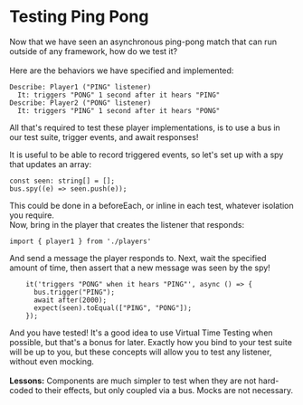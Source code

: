 # Testing Ping Pong

Now that we have seen an asynchronous ping-pong match that can run outside of any framework, how do we test it?\
\
Here are the behaviors we have specified and implemented:

```
Describe: Player1 ("PING" listener)
  It: triggers "PONG" 1 second after it hears "PING"
Describe: Player2 ("PONG" listener)
  It: triggers "PING" 1 second after it hears "PONG"
```

All that's required to test these player implementations, is to use a bus in our test suite, trigger events, and await responses!

It is useful to be able to record triggered events, so let's set up with a spy that updates an array:

```
const seen: string[] = [];
bus.spy((e) => seen.push(e));
```

This could be done in a beforeEach, or inline in each test, whatever isolation you require.\
Now, bring in the player that creates the listener that responds:

```
import { player1 } from './players'
```

And send a message the player responds to. Next, wait the specified amount of time, then assert that a new message was seen by the spy!

```
    it('triggers "PONG" when it hears "PING"', async () => {
      bus.trigger("PING");
      await after(2000);
      expect(seen).toEqual(["PING", "PONG"]);
    });
```

And you have tested! It's a good idea to use Virtual Time Testing when possible, but that's a bonus for later. Exactly how you bind to your test suite will be up to you, but these concepts will allow you to test any listener, without even mocking.\
\
**Lessons:** Components are much simpler to test when they are not hard-coded to their effects, but only coupled via a bus. Mocks are not necessary.
